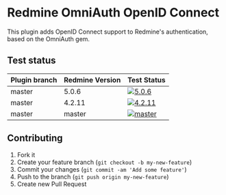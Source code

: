 Redmine OmniAuth OpenID Connect
======================

This plugin adds OpenID Connect support to Redmine's authentication, based on the OmniAuth gem.


## Test status

|Plugin branch| Redmine Version | Test Status       |
|-------------|-----------------|-------------------|
|master       | 5.0.6           | [![5.0.6][1]][5]  |
|master       | 4.2.11          | [![4.2.11][2]][5] |
|master       | master          | [![master][4]][5] |

[1]: https://github.com/nanego/redmine_omniauth_openid_connect/actions/workflows/5_0_6.yml/badge.svg
[2]: https://github.com/nanego/redmine_omniauth_openid_connect/actions/workflows/4_2_11.yml/badge.svg
[4]: https://github.com/nanego/redmine_omniauth_openid_connect/actions/workflows/master.yml/badge.svg
[5]: https://github.com/nanego/redmine_omniauth_openid_connect/actions

Contributing
------------

1. Fork it
2. Create your feature branch (`git checkout -b my-new-feature`)
3. Commit your changes (`git commit -am 'Add some feature'`)
4. Push to the branch (`git push origin my-new-feature`)
5. Create new Pull Request



